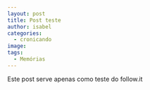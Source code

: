 ```yaml
---
layout: post
title: Post teste
author: isabel
categories:
  - cronicando
image:
tags:
  - Memórias
---
```

Este post serve apenas como teste do follow.it

&nbsp;

